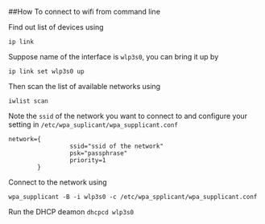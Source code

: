 ##How To connect to wifi from command line

Find out list of devices using

`ip link`

Suppose name of the interface is `wlp3s0`, you can bring it up by

`ip link set wlp3s0 up`

Then scan the list of available networks using 

`iwlist scan`

Note the `ssid` of the network you want to connect to and configure your setting in `/etc/wpa_suplicant/wpa_supplicant.conf`

```
network={
                 ssid="ssid of the network"
                 psk="passphrase"
                 priority=1
        }
```

Connect to the network using

`wpa_supplicant -B -i wlp3s0 -c /etc/wpa_spplicant/wpa_supplicant.conf`

Run the DHCP deamon
`dhcpcd wlp3s0`
